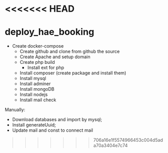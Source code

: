 <<<<<<< HEAD
=======
# deploy_hae_booking

- Create docker-compose
    - Create github and clone from github the source
    - Create Apache and setup domain
    - Create php build
        - Install ext for php
    - Install composer (create package and install them)
    - Install mysql
    - Install adminer
    - Install mongoDB
    - Install nodejs
    - Install mail check

Manually:
- Download databases and import by mysql;    
- Install generateUuid;
- Update mail and const to connect mail
>>>>>>> 706a16e1f5574966453c004d5ada70a3404e7c74
